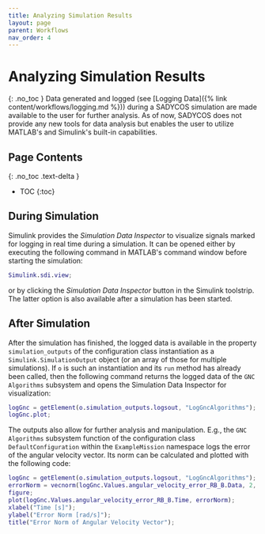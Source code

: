 ```yaml
---
title: Analyzing Simulation Results
layout: page
parent: Workflows
nav_order: 4
---
```


# Analyzing Simulation Results
{: .no_toc }
Data generated and logged (see [Logging Data]({% link content/workflows/logging.md %})) during a SADYCOS simulation are made available to the user for further analysis.
As of now, SADYCOS does not provide any new tools for data analysis but enables the user to utilize MATLAB's and Simulink's built-in capabilities.

## Page Contents
{: .no_toc .text-delta }

- TOC
{:toc}

## During Simulation
Simulink provides the _Simulation Data Inspector_ to visualize signals marked for logging in real time during a simulation.
It can be opened either by executing the following command in MATLAB's command window before starting the simulation:
```matlab
Simulink.sdi.view;
```

or by clicking the _Simulation Data Inspector_ button in the Simulink toolstrip.
The latter option is also available after a simulation has been started.

## After Simulation
After the simulation has finished, the logged data is available in the property `simulation_outputs` of the configuration class instantiation as a `Simulink.SimulationOutput` object (or an array of those for multiple simulations).
If `o` is such an instantiation and its `run` method has already been called, then the following command returns the logged data of the `GNC Algorithms` subsystem and opens the Simulation Data Inspector for visualization:
```matlab
logGnc = getElement(o.simulation_outputs.logsout, "LogGncAlgorithms");
logGnc.plot;
```

The outputs also allow for further analysis and manipulation.
E.g., the `GNC Algorithms` subsystem function of the configuration class `DefaultConfiguration` within the `ExampleMission` namespace logs the error of the angular velocity vector.
Its norm can be calculated and plotted with the following code:
```matlab
logGnc = getElement(o.simulation_outputs.logsout, "LogGncAlgorithms");
errorNorm = vecnorm(logGnc.Values.angular_velocity_error_RB_B.Data, 2, 2);
figure;
plot(logGnc.Values.angular_velocity_error_RB_B.Time, errorNorm);
xlabel("Time [s]");
ylabel("Error Norm [rad/s]");
title("Error Norm of Angular Velocity Vector");
```